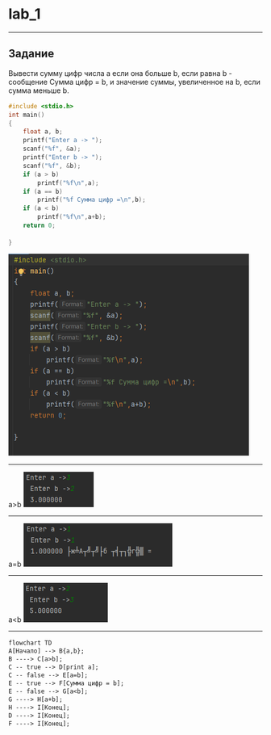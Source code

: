 # lab_1
 
 ---

 ## Задание
Вывести сумму цифр числа a если она больше b, если равна b - сообщение Сумма цифр = b, и значение суммы, увеличенное на b, если сумма меньше b.
```c
#include <stdio.h>
int main()
{
    float a, b;
    printf("Enter a -> ");
    scanf("%f", &a);
    printf("Enter b -> ");
    scanf("%f", &b);
    if (a > b)
        printf("%f\n",a);
    if (a == b)
        printf("%f Сумма цифр =\n",b);
    if (a < b)
        printf("%f\n",a+b);
    return 0;

}
```
![](Q.png)

---

a>b
![](W.png)

---

a=b
![](R.png)

---

a<b
![](E.png)

---
```mermaid
flowchart TD
A[Начало] --> B{a,b};
B ----> C[a>b];
C -- true --> D[print a];
C -- false --> E[a=b];
E -- true --> F[Сумма цифр = b];
E -- false --> G[a<b];
G ----> H[a+b];
H ----> I[Конец];
D ----> I[Конец];
F ----> I[Конец];
```